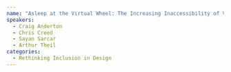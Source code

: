 ```yaml
---
name: "Asleep at the Virtual Wheel: The Increasing Inaccessibility of Virtual Reality Applications"
speakers:
  - Craig Anderton
  - Chris Creed
  - Sayan Sarcar
  - Arthur Theil
categories:
  - Rethinking Inclusion in Design
---
```

